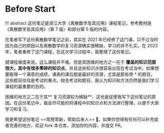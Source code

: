 # Before Start

!!! abstract 
    这份笔记是浙江大学《离散数学及其应用》课程笔记，参考教材是《离散数学及其应用》（第 7 版）和部分第 5 版的内容。


在笔者写下这份离散数学笔记之前，其实在 2021 年已经修了这门课。只不过当时因为自己的原因以及离散数学的复习资源确实很稀缺，学习的并不扎实。在 2023 年，笔者重修了这门课程，在这次学习过程中，我整理了这份笔记。

就课程难度来说，这么课程并不难。但是其困难的地方之一在于 **覆盖的知识范围很大，其中有很多零碎的知识点**，并且这些知识点很容易出现在考试当中。如果想要取得一个满意的成绩，课表的课后题是最好的资源，尤其是那些带 * 的题目，这些题目往往是考试的重点。抛去考试和题目，我认为知识和方法仍然是我们学习课程的最重要的目的。

困难的地方之二在于其** 复习资源较为稀缺**，这也是促使我写下这份笔记的原因。在这份笔记中，我会尽可能的将课程中的知识点和方法进行整理，以便于大家学习和复习。

我更希望这份笔记 ==常用常新，帮助后来人== 🌱。如果你觉得有任何可以补充或者完善的地方，欢迎 fork 本仓库，添加你的内容，并提交 PR。